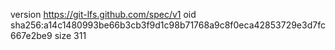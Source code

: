 version https://git-lfs.github.com/spec/v1
oid sha256:a14c1480993be66b3cb3f9d1c98b71768a9c8f0eca42853729e3d7fc667e2be9
size 311
